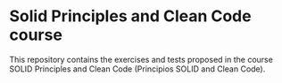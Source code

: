 # Solid Principles and Clean Code course

This repository contains the exercises and tests proposed in the course SOLID Principles and Clean Code (Principios SOLID and Clean Code).
